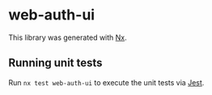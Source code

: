 # web-auth-ui

This library was generated with [Nx](https://nx.dev).

## Running unit tests

Run `nx test web-auth-ui` to execute the unit tests via [Jest](https://jestjs.io).

